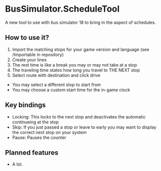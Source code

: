 # BusSimulator.ScheduleTool

A new tool to use with bus simulator 18 to bring in the aspect of schedules.

## How to use it?

1. Import the matching stops for your game version and language (see /Importable in repository)
2. Create your lines
3. The rest time is like a break you may or may not take at a stop
4. The traveling time states how long you travel to THE NEXT stop
5. Select route with destination and click drive

- You may select a different stop to start from
- You may choose a custom start time for the in-game clock

## Key bindings

- Locking: This locks to the next stop and deactivates the automatic continueing at the stop
- Skip: If you just passed a stop or leave to early you may want to display the correct next stop on your system
- Pause: Pauses the counter

## Planned features

- A lot.

